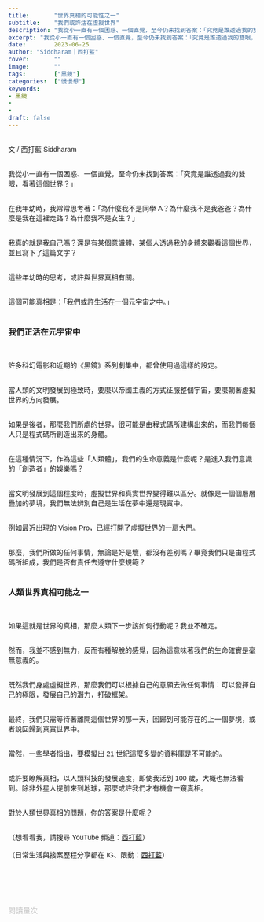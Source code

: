 ```yaml
---
title:       "世界真相的可能性之一"
subtitle:    "我們或許活在虛擬世界"
description: "我從小一直有一個困惑、一個直覺，至今仍未找到答案：「究竟是誰透過我的雙眼，看著這個世界？」..."
excerpt: "我從小一直有一個困惑、一個直覺，至今仍未找到答案：「究竟是誰透過我的雙眼，看著這個世界？」..."
date:        2023-06-25
author: "Siddharam｜西打藍"
cover:       ""
image:       ""
tags:        ["黑鏡"]
categories:  ["慢慢想"]
keywords:
- 黑鏡
- 
- 
draft: false
---
```


<article style="font-family: 'Noto Sans TC', '微軟正黑體', sans-serif; font-weight: 300;">

<br>文 / 西打藍 Siddharam<br><br>

我從小一直有一個困惑、一個直覺，至今仍未找到答案：「究竟是誰透過我的雙眼，看著這個世界？」<br><br>

在我年幼時，我常常思考著：「為什麼我不是同學 A？為什麼我不是我爸爸？為什麼是我在這裡走路？為什麼我不是女生？」<br><br>

我真的就是我自己嗎？還是有某個意識體、某個人透過我的身體來觀看這個世界，並且寫下了這篇文字？<br><br>

這些年幼時的思考，或許與世界真相有關。<br><br>

這個可能真相是：「我們或許生活在一個元宇宙之中。」<br><br>

<h3 class="article-h1-color">我們正活在元宇宙中</h3><br>

許多科幻電影和近期的《黑鏡》系列劇集中，都曾使用過這樣的設定。<br><br>

當人類的文明發展到極致時，要麼以帝國主義的方式征服整個宇宙，要麼朝著虛擬世界的方向發展。<br><br>

如果是後者，那麼我們所處的世界，很可能是由程式碼所建構出來的，而我們每個人只是程式碼所創造出來的身體。<br><br>

在這種情況下，作為這些「人類體」，我們的生命意義是什麼呢？是進入我們意識的「創造者」的娛樂嗎？<br><br>

當文明發展到這個程度時，虛擬世界和真實世界變得難以區分。就像是一個個層層疊加的夢境，我們無法辨別自己是生活在夢中還是現實中。<br><br>

例如最近出現的 Vision Pro，已經打開了虛擬世界的一扇大門。<br><br>

那麼，我們所做的任何事情，無論是好是壞，都沒有差別嗎？畢竟我們只是由程式碼所組成，我們是否有責任去遵守什麼規範？<br><br>

<h3 class="article-h1-color">人類世界真相可能之一</h3><br>

如果這就是世界的真相，那麼人類下一步該如何行動呢？我並不確定。<br><br>

然而，我並不感到無力，反而有種解脫的感覺，因為這意味著我們的生命確實是毫無意義的。<br><br>

既然我們身處虛擬世界，那麼我們可以根據自己的意願去做任何事情：可以發揮自己的極限，發展自己的潛力，打破框架。<br><br>

最終，我們只需等待著離開這個世界的那一天，回歸到可能存在的上一個夢境，或者說回歸到真實世界中。<br><br>

當然，一些學者指出，要模擬出 21 世紀這麼多變的資料庫是不可能的。<br><br>

或許要瞭解真相，以人類科技的發展速度，即使我活到 100 歲，大概也無法看到。除非外星人提前來到地球，那麼或許我們才有機會一窺真相。<br><br>

對於人類世界真相的問題，你的答案是什麼呢？<br><br>



（想看看我，請搜尋 YouTube 頻道：<a href="https://www.youtube.com/@siddblue" target="_blank">西打藍</a>）<br><br>
（日常生活與接案歷程分享都在 IG、限動：<a href="https://www.instagram.com/sidd.blue/" target="_blank">西打藍</a>）<br><br>

<!-- <h3 class="article-h1-color"></h3><br> -->

<br><br><br>

</article>

<div style="color: #bfbfbf; font-size: 15px;" id="busuanzi_container_page_pv">
  閱讀量<span id="busuanzi_value_page_pv"></span>次
</div>

<script src="../../js/post.js"></script>
